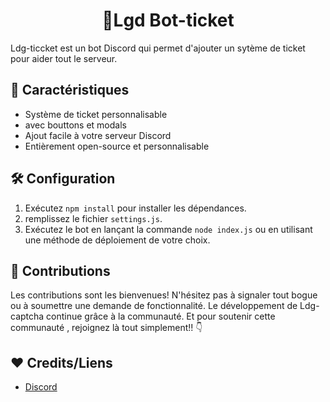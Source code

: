 <h1 align="center">
🎫Lgd Bot-ticket
</h1>

Ldg-ticcket est un bot Discord qui permet d'ajouter un sytème de ticket pour aider tout le serveur.

## 🎉 Caractéristiques

- Système de ticket personnalisable
- avec bouttons et modals
- Ajout facile à votre serveur Discord
- Entièrement open-source et personnalisable

## 🛠️ Configuration

1. Exécutez `npm install` pour installer les dépendances.
2.  remplissez le fichier `settings.js`.
3. Exécutez le bot en lançant la commande `node index.js` ou en utilisant une méthode de déploiement de votre choix.

## 🤝 Contributions

Les contributions sont les bienvenues! N'hésitez pas à signaler tout bogue ou à soumettre une demande de fonctionnalité. Le développement de Ldg-captcha continue grâce à la communauté. Et pour soutenir cette communauté , rejoignez là tout simplement!! 👇

## ❤ Credits/Liens
- [Discord](https://discord.gg/K5pxTKXCmCs)

